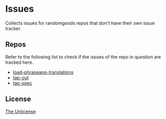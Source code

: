 # Issues

Collects issues for randomgoods repos that don't have their own issue tracker.

## Repos

Refer to the following list to check if the issues of the repo in question are tracked here.

- [load-phraseapp-translations](https://github.com/randomgoods/load-phraseapp-translations)
- [tap-out](https://github.com/randomgoods/tap-out)
- [tap-spec](https://github.com/randomgoods/tap-spec)

## License

[The Unlicense](https://github.com/randomgoods/issues/blob/main/LICENSE)
